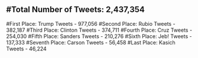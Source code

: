 #Total Number of Tweets: 2,437,354 
---
#First Place: Trump Tweets - 977,056
#Second Place: Rubio Tweets - 382,187
#Third Place: Clinton Tweets - 374,711
#Fourth Place: Cruz Tweets - 254,030
#Fifth Place: Sanders Tweets - 210,276
#Sixth Place: Jeb! Tweets - 137,333
#Seventh Place: Carson Tweets - 56,458
#Last Place: Kasich Tweets - 46,224
